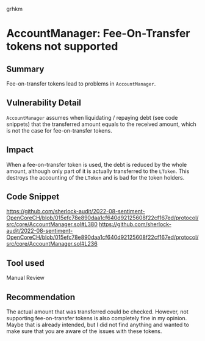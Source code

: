 grhkm
# AccountManager: Fee-On-Transfer tokens not supported

## Summary
Fee-on-transfer tokens lead to problems in `AccountManager`.

## Vulnerability Detail
`AccountManager` assumes when liquidating / repaying debt (see code snippets) that the transferred amount equals to the received amount, which is not the case for fee-on-transfer tokens.

## Impact
When a fee-on-transfer token is used, the debt is reduced by the whole amount, although only part of it is actually transferred to the `LToken`. This destroys the accounting of the `LToken` and is bad for the token holders.

## Code Snippet
https://github.com/sherlock-audit/2022-08-sentiment-OpenCoreCH/blob/015efc78e890daa1cf640d92125608f22cf167ed/protocol/src/core/AccountManager.sol#L380
https://github.com/sherlock-audit/2022-08-sentiment-OpenCoreCH/blob/015efc78e890daa1cf640d92125608f22cf167ed/protocol/src/core/AccountManager.sol#L236

## Tool used

Manual Review

## Recommendation
The actual amount that was transferred could be checked. However, not supporting fee-on-transfer tokens is also completely fine in my opinion. Maybe that is already intended, but I did not find anything and wanted to make sure that you are aware of the issues with these tokens.